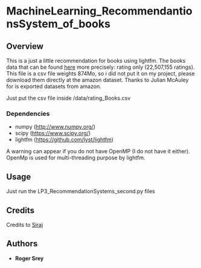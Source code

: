 # MachineLearning_RecommendantionsSystem_of_books

## Overview

This is a just a little recommendation for books using lightfm.
The books data that can be found [here](http://jmcauley.ucsd.edu/data/amazon/) more precisely: rating only (22,507,155 ratings).
This file is a csv file weights 874Mo, so i did not put it on my project, please download them directly at the amazon dataset.
Thanks to Julian McAuley for is exported datasets from amazon.

Just put the csv file inside /data/rating_Books.csv

### Dependencies

* numpy (http://www.numpy.org/)
* scipy (https://www.scipy.org/)
* lightfm (https://github.com/lyst/lightfm)

A warning can appear if you do not have OpenMP (I do not have it either). OpenMp is used for multi-threading purpose by lightfm.

## Usage

Just run the LP3_RecommendationSystems_second.py files

## Credits

Credits to [Siraj](https://github.com/llSourcell)

## Authors

* **Roger Srey**
